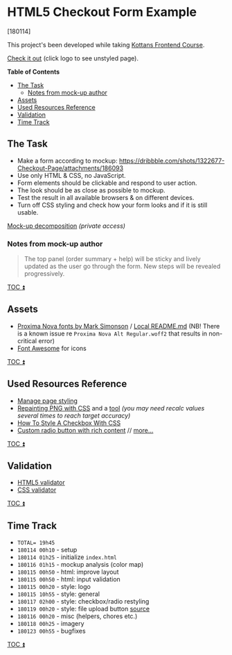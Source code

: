 # HTML5 Checkout Form Example

[180114]

This project's been developed while taking
[Kottans Frontend Course](https://github.com/kottans/frontend).

[Check it out](https://oleksiyrudenko.github.io/html5-checkout-form/index.html)
(click logo to see unstyled page).

<!-- START doctoc generated TOC please keep comment here to allow auto update -->
<!-- DON'T EDIT THIS SECTION, INSTEAD RE-RUN doctoc TO UPDATE -->
**Table of Contents**  

- [The Task](#the-task)
  - [Notes from mock-up author](#notes-from-mock-up-author)
- [Assets](#assets)
- [Used Resources Reference](#used-resources-reference)
- [Validation](#validation)
- [Time Track](#time-track)

<!-- END doctoc generated TOC please keep comment here to allow auto update -->

## The Task

 * Make a form according to mockup: 
   https://dribbble.com/shots/1322677-Checkout-Page/attachments/186093
 * Use only HTML & CSS, no JavaScript.  
 * Form elements should be clickable and respond to user action.  
 * The look should be as close as possible to mockup.  
 * Test the result in all available browsers & on different devices.  
 * Turn off CSS styling and check how your form looks and 
   if it is still usable.
 
 [Mock-up decomposition](https://docs.google.com/presentation/d/1HmaVJSr-67Eu3OBkawoHJ112bMO5kv3B65d6eCb3Wlk/edit#slide=id.g2ee63ceef6_0_5)
 _(private access)_
 
### Notes from mock-up author
 
 > The top panel (order summary + help) will be sticky and lively
 updated as the user go through the form. New steps will be 
 revealed progressively.
 
[TOC :arrow_double_up: ](#table-of-contents)
 
## Assets
 
 * [Proxima Nova fonts by Mark Simonson](https://github.com/elliakou/proxima-nova-web-fonts) /
   [Local README.md](fonts/proxima-nova/README.md) (NB! There is a known issue re
   `Proxima Nova Alt Regular.woff2` that results in non-critical error)
 * [Font Awesome](https://fontawesome.com/how-to-use/web-fonts-with-css)
   for icons
   
[TOC :arrow_double_up: ](#table-of-contents)

## Used Resources Reference

 * [Manage page styling](https://guides.codechewing.com/js/disable-enable-stylesheet-javascript)
 * [Repainting PNG with CSS](https://stackoverflow.com/questions/7415872/change-color-of-png-image-via-css/39796437)
   and a [tool](https://codepen.io/sosuke/pen/Pjoqqp) _(you may need recalc values several times to reach target accuracy)_
 * [How To Style A Checkbox With CSS](https://paulund.co.uk/style-checkboxes-with-css)
 * [Custom radio button with rich content](https://codepen.io/adamstuartclark/pen/pbYVYR) 
   // [more...](http://freefrontend.com/css-radio-buttons/) 

[TOC :arrow_double_up: ](#table-of-contents)  
    
## Validation

 * [HTML5 validator](https://html5.validator.nu/?doc=https%3A%2F%2Foleksiyrudenko.github.io%2Fhtml5-checkout-form%2Findex.html&showimagereport=yes&showsource=yes)
 * [CSS validator](https://jigsaw.w3.org/css-validator/validator?uri=https%3A%2F%2Foleksiyrudenko.github.io%2Fhtml5-checkout-form%2Findex.html&profile=css3svg&usermedium=all&warning=1&vextwarning=&lang=en)

[TOC :arrow_double_up: ](#table-of-contents)  

## Time Track

 * `TOTAL= 19h45`
 * `180114 00h10` - setup
 * `180114 01h25` - initialize `index.html`
 * `180116 01h15` - mockup analysis (color map)
 * `180115 00h50` - html: improve layout
 * `180115 00h50` - html: input validation
 * `180115 00h20` - style: logo
 * `180115 10h55` - style: general
 * `180117 02h00` - style: checkbox/radio restyling
 * `180119 00h20` - style: file upload button
    [source](https://codepen.io/OleksiyRudenko/pen/XVoVLe)
 * `180116 00h20` - misc (helpers, chores etc.) 
 * `180118 00h25` - imagery
 * `180123 00h55` - bugfixes

[TOC :arrow_double_up: ](#table-of-contents)
